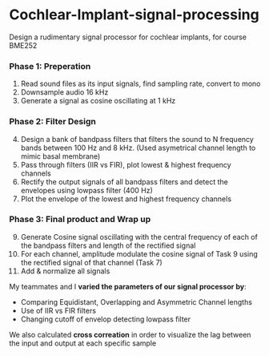 # Cochlear-Implant-signal-processing
Design a rudimentary signal processor for cochlear implants, for course BME252 


### Phase 1: Preperation
1. Read sound files as its input signals, find sampling rate, convert to mono
2. Downsample audio 16 kHz <br/>
3. Generate a signal as cosine oscillating at 1 kHz 

### Phase 2: Filter Design
4. Design a bank of bandpass filters that filters the sound to N frequency bands between 100 Hz and 8 kHz.
   (Used asymetrical channel length to mimic basal membrane)
5. Pass through filters (IIR vs FIR), plot lowest & highest frequency channels
7. Rectify the output signals of all bandpass filters and detect the envelopes using lowpass filter (400 Hz)
8. Plot the envelope of the lowest and highest frequency channels

### Phase 3: Final product and Wrap up
9. Generate Cosine signal oscillating  with the central frequency of each of the bandpass filters and length of the rectified          signal
10. For each channel, amplitude modulate the cosine signal of Task 9 using the rectified signal of that
channel (Task 7)
11. Add  & normalize all signals


My teammates and I **varied the parameters of our signal processor by**:
- Comparing Equidistant, Overlapping and Asymmetric Channel lengths
- Use of IIR vs FIR filters 
- Changing cutoff of envelop detecting lowpass filter

We also calculated **cross correation** in order to visualize the lag between the input and output at each specific sample
